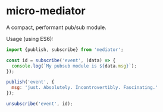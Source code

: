 # micro-mediator
A compact, performant pub/sub module.

Usage (using ES6):

```javascript
import {publish, subscribe} from 'mediator';

const id = subscribe('event', (data) => {
  console.log(`My pubsub module is ${data.msg}`);
});

publish('event', {
  msg: 'just. Absolutely. Incontrovertibly. Fascinating.'
});

unsubscribe('event', id);
```
